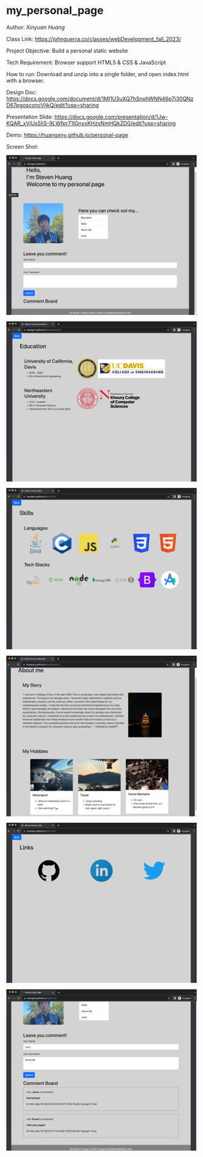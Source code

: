 # my_personal_page


Author: _Xinyuan Huang_

Class Link: https://johnguerra.co/classes/webDevelopment_fall_2023/

Project Objective: Build a personal static website

Tech Requirement: Browser support HTML5 & CSS & JavaScript

How to run: Download and unzip into a single folder, and open index.html with a browser. 

Design Doc: https://docs.google.com/document/d/1MI1U3uXQ7hSnohWNN46p7i30QNzD67pgosconcVljkQ/edit?usp=sharing

Presentation Slide: https://docs.google.com/presentation/d/1Jw-KQAR_xViUs5IiS-9LWfpr71IGnyxKHzsNmHQkZD0/edit?usp=sharing

Demo: https://huangxny.github.io/personal-page

Screen Shot:

![Main Page.png](Screen-Shots%2FMain%20Page.png)

![Education.png](Screen-Shots%2FEducation.png)

![Skills.png](Screen-Shots%2FSkills.png)

![About me.png](Screen-Shots%2FAbout%20me.png)

![Links.png](Screen-Shots%2FLinks.png)

![Comment.png](Screen-Shots%2FComment.png)

